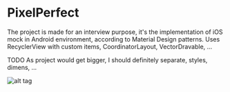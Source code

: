 # PixelPerfect
The project is made for an interview purpose, it's the implementation of iOS mock in Android environment, according to Material Design patterns.
Uses RecyclerView with custom items, CoordinatorLayout, VectorDravable, ...

TODO
As project would get bigger, I should definitely separate, styles, dimens, ...

![alt tag](http://www.dropbox.com/s/fsv4e0necyprb32/Screenshot_20170331-111325.png?dl=0)
